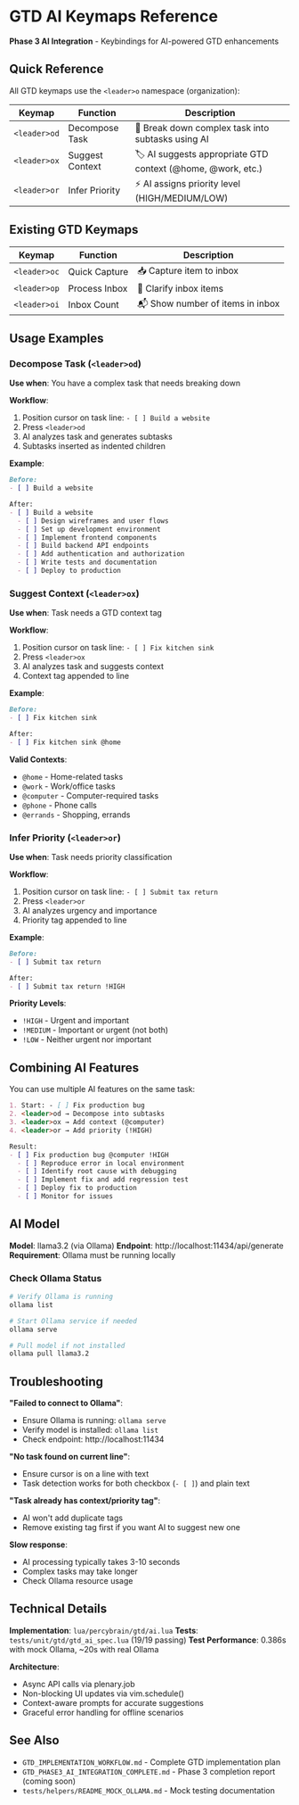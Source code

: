 # GTD AI Keymaps Reference

**Phase 3 AI Integration** - Keybindings for AI-powered GTD enhancements

## Quick Reference

All GTD keymaps use the `<leader>o` namespace (organization):

| Keymap       | Function        | Description                                                 |
| ------------ | --------------- | ----------------------------------------------------------- |
| `<leader>od` | Decompose Task  | 🤖 Break down complex task into subtasks using AI           |
| `<leader>ox` | Suggest Context | 🏷️ AI suggests appropriate GTD context (@home, @work, etc.) |
| `<leader>or` | Infer Priority  | ⚡ AI assigns priority level (HIGH/MEDIUM/LOW)              |

## Existing GTD Keymaps

| Keymap       | Function      | Description                      |
| ------------ | ------------- | -------------------------------- |
| `<leader>oc` | Quick Capture | 📥 Capture item to inbox         |
| `<leader>op` | Process Inbox | 🔄 Clarify inbox items           |
| `<leader>oi` | Inbox Count   | 📬 Show number of items in inbox |

## Usage Examples

### Decompose Task (`<leader>od`)

**Use when**: You have a complex task that needs breaking down

**Workflow**:

1. Position cursor on task line: `- [ ] Build a website`
2. Press `<leader>od`
3. AI analyzes task and generates subtasks
4. Subtasks inserted as indented children

**Example**:

```markdown
Before:
- [ ] Build a website

After:
- [ ] Build a website
  - [ ] Design wireframes and user flows
  - [ ] Set up development environment
  - [ ] Implement frontend components
  - [ ] Build backend API endpoints
  - [ ] Add authentication and authorization
  - [ ] Write tests and documentation
  - [ ] Deploy to production
```

### Suggest Context (`<leader>ox`)

**Use when**: Task needs a GTD context tag

**Workflow**:

1. Position cursor on task line: `- [ ] Fix kitchen sink`
2. Press `<leader>ox`
3. AI analyzes task and suggests context
4. Context tag appended to line

**Example**:

```markdown
Before:
- [ ] Fix kitchen sink

After:
- [ ] Fix kitchen sink @home
```

**Valid Contexts**:

- `@home` - Home-related tasks
- `@work` - Work/office tasks
- `@computer` - Computer-required tasks
- `@phone` - Phone calls
- `@errands` - Shopping, errands

### Infer Priority (`<leader>or`)

**Use when**: Task needs priority classification

**Workflow**:

1. Position cursor on task line: `- [ ] Submit tax return`
2. Press `<leader>or`
3. AI analyzes urgency and importance
4. Priority tag appended to line

**Example**:

```markdown
Before:
- [ ] Submit tax return

After:
- [ ] Submit tax return !HIGH
```

**Priority Levels**:

- `!HIGH` - Urgent and important
- `!MEDIUM` - Important or urgent (not both)
- `!LOW` - Neither urgent nor important

## Combining AI Features

You can use multiple AI features on the same task:

```markdown
1. Start: - [ ] Fix production bug
2. <leader>od → Decompose into subtasks
3. <leader>ox → Add context (@computer)
4. <leader>or → Add priority (!HIGH)

Result:
- [ ] Fix production bug @computer !HIGH
  - [ ] Reproduce error in local environment
  - [ ] Identify root cause with debugging
  - [ ] Implement fix and add regression test
  - [ ] Deploy fix to production
  - [ ] Monitor for issues
```

## AI Model

**Model**: llama3.2 (via Ollama) **Endpoint**: http://localhost:11434/api/generate **Requirement**: Ollama must be running locally

### Check Ollama Status

```bash
# Verify Ollama is running
ollama list

# Start Ollama service if needed
ollama serve

# Pull model if not installed
ollama pull llama3.2
```

## Troubleshooting

**"Failed to connect to Ollama"**:

- Ensure Ollama is running: `ollama serve`
- Verify model is installed: `ollama list`
- Check endpoint: http://localhost:11434

**"No task found on current line"**:

- Ensure cursor is on a line with text
- Task detection works for both checkbox (`- [ ]`) and plain text

**"Task already has context/priority tag"**:

- AI won't add duplicate tags
- Remove existing tag first if you want AI to suggest new one

**Slow response**:

- AI processing typically takes 3-10 seconds
- Complex tasks may take longer
- Check Ollama resource usage

## Technical Details

**Implementation**: `lua/percybrain/gtd/ai.lua` **Tests**: `tests/unit/gtd/gtd_ai_spec.lua` (19/19 passing) **Test Performance**: 0.386s with mock Ollama, ~20s with real Ollama

**Architecture**:

- Async API calls via plenary.job
- Non-blocking UI updates via vim.schedule()
- Context-aware prompts for accurate suggestions
- Graceful error handling for offline scenarios

## See Also

- `GTD_IMPLEMENTATION_WORKFLOW.md` - Complete GTD implementation plan
- `GTD_PHASE3_AI_INTEGRATION_COMPLETE.md` - Phase 3 completion report (coming soon)
- `tests/helpers/README_MOCK_OLLAMA.md` - Mock testing documentation

